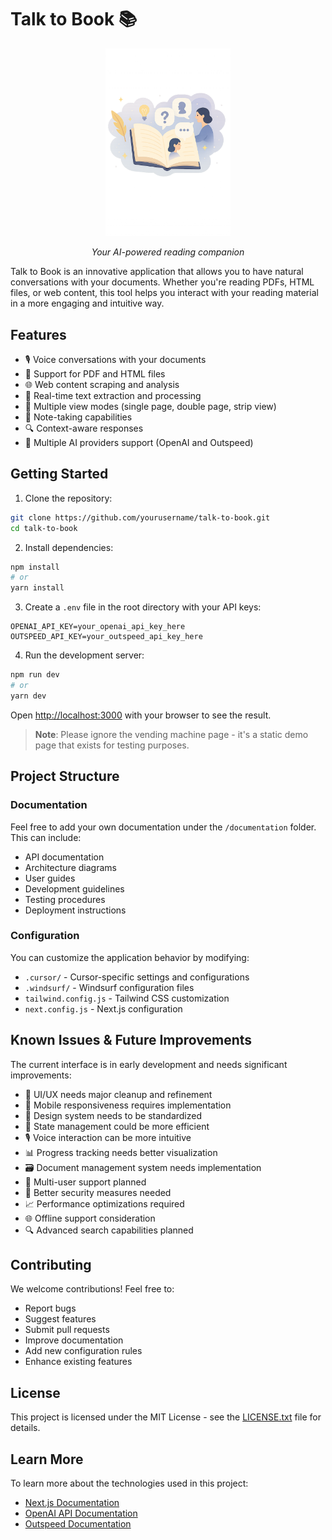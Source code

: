 # Talk to Book 📚

<div align="center">
  <img src="public/hero.png" alt="Talk to Book Logo" width="200"/>
  <p><em>Your AI-powered reading companion</em></p>
</div>

Talk to Book is an innovative application that allows you to have natural conversations with your documents. Whether you're reading PDFs, HTML files, or web content, this tool helps you interact with your reading material in a more engaging and intuitive way.

## Features

- 🎙️ Voice conversations with your documents
- 📄 Support for PDF and HTML files
- 🌐 Web content scraping and analysis
- 🔄 Real-time text extraction and processing
- 🎯 Multiple view modes (single page, double page, strip view)
- 📝 Note-taking capabilities
- 🔍 Context-aware responses
- 🎨 Multiple AI providers support (OpenAI and Outspeed)

## Getting Started

1. Clone the repository:

```bash
git clone https://github.com/yourusername/talk-to-book.git
cd talk-to-book
```

2. Install dependencies:

```bash
npm install
# or
yarn install
```

3. Create a `.env` file in the root directory with your API keys:

```env
OPENAI_API_KEY=your_openai_api_key_here
OUTSPEED_API_KEY=your_outspeed_api_key_here
```

4. Run the development server:

```bash
npm run dev
# or
yarn dev
```

Open [http://localhost:3000](http://localhost:3000) with your browser to see the result.

> **Note**: Please ignore the vending machine page - it's a static demo page that exists for testing purposes.

## Project Structure

### Documentation

Feel free to add your own documentation under the `/documentation` folder. This can include:

- API documentation
- Architecture diagrams
- User guides
- Development guidelines
- Testing procedures
- Deployment instructions

### Configuration

You can customize the application behavior by modifying:

- `.cursor/` - Cursor-specific settings and configurations
- `.windsurf/` - Windsurf configuration files
- `tailwind.config.js` - Tailwind CSS customization
- `next.config.js` - Next.js configuration

## Known Issues & Future Improvements

The current interface is in early development and needs significant improvements:

- 🔧 UI/UX needs major cleanup and refinement
- 📱 Mobile responsiveness requires implementation
- 🎨 Design system needs to be standardized
- 🔄 State management could be more efficient
- 🎙️ Voice interaction can be more intuitive
- 📊 Progress tracking needs better visualization
- 🗃️ Document management system needs implementation
- 👥 Multi-user support planned
- 🔐 Better security measures needed
- 📈 Performance optimizations required
- 🌐 Offline support consideration
- 🔍 Advanced search capabilities planned

## Contributing

We welcome contributions! Feel free to:

- Report bugs
- Suggest features
- Submit pull requests
- Improve documentation
- Add new configuration rules
- Enhance existing features

## License

This project is licensed under the MIT License - see the [LICENSE.txt](LICENSE.txt) file for details.

## Learn More

To learn more about the technologies used in this project:

- [Next.js Documentation](https://nextjs.org/docs)
- [OpenAI API Documentation](https://platform.openai.com/docs)
- [Outspeed Documentation](https://docs.outspeed.com)
